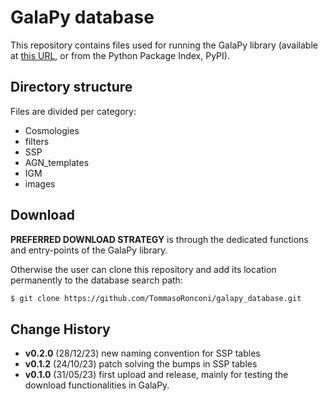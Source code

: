 # GalaPy database

This repository contains files used for running the GalaPy library (available at [this URL](https://github.com/TommasoRonconi/galapy), or from the Python Package Index, PyPI).

## Directory structure

Files are divided per category:

- Cosmologies
- filters
- SSP
- AGN\_templates
- IGM
- images

## Download

**PREFERRED DOWNLOAD STRATEGY** is through the dedicated functions and entry-points of the GalaPy library.

Otherwise the user can clone this repository and add its location permanently to the database search path:

``` bash
$ git clone https://github.com/TommasoRonconi/galapy_database.git
```

## Change History

- **v0.2.0** (28/12/23) new naming convention for SSP tables
- **v0.1.2** (24/10/23) patch solving the bumps in SSP tables
- **v0.1.0** (31/05/23) first upload and release, mainly for testing the download functionalities in GalaPy.
